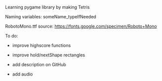 Learning pygame library by making Tetris

Naming variables: someName_typeIfNeeded

RobotoMono.ttf source: https://fonts.google.com/specimen/Roboto+Mono

To do:
- improve highscore functions
- improve hold/nextShape rectangles

- add description on GitHub
- add audio